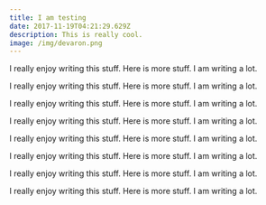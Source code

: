 ```yaml
---
title: I am testing
date: 2017-11-19T04:21:29.629Z
description: This is really cool.
image: /img/devaron.png
---
```

I really enjoy writing this stuff. Here is more stuff. I am writing a lot. <!--StartFragment-->

I really enjoy writing this stuff. Here is more stuff. I am writing a lot.

<!--EndFragment--> <!--StartFragment-->

I really enjoy writing this stuff. Here is more stuff. I am writing a lot.

<!--EndFragment--> <!--StartFragment-->

I really enjoy writing this stuff. Here is more stuff. I am writing a lot.

<!--EndFragment--> <!--StartFragment-->

I really enjoy writing this stuff. Here is more stuff. I am writing a lot.

<!--EndFragment--> <!--StartFragment-->

I really enjoy writing this stuff. Here is more stuff. I am writing a lot.

<!--EndFragment--> <!--StartFragment-->

I really enjoy writing this stuff. Here is more stuff. I am writing a lot.

<!--EndFragment--> <!--StartFragment-->

I really enjoy writing this stuff. Here is more stuff. I am writing a lot.

<!--EndFragment-->
